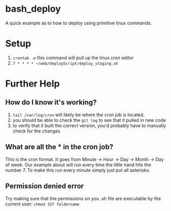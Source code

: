 # bash_deploy
A quick example as to how to deploy using primitive linux commands. 

# Setup

1. `crontab -e` this command will pull up the linux cron editor
2. ```7 * * * * ~/web/deployScript/deploy_staging.sh```

# Further Help

## How do I know it's working?
1. `tail /var/log/cron` will likely be where the cron job is located. 
2. you should be able to check the `git log` to see that it pulled in new code
3. to verify that it built the correct version, you'd probably have to manually check for the changes

## What are all the * in the cron job?
This is the cron format. It goes from Minute -> Hour -> Day -> Month -> Day of week. Our example about will run every time the little hand hits the number 7. To make this run every minute simply just put all asterisks. 

## Permission denied error
Try making sure that the permissions on you .sh file are executable by the current user: `chmod 327 foldername` 
 
